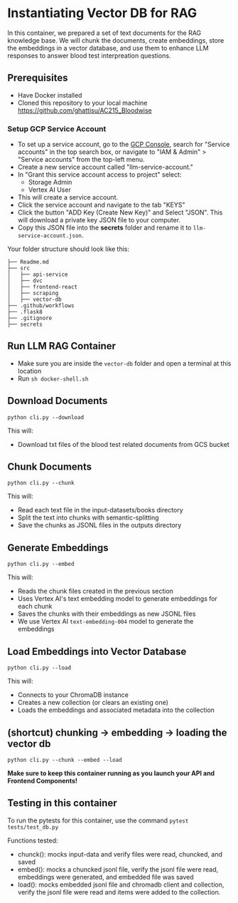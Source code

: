 # Instantiating Vector DB for RAG

In this container, we prepared a set of text documents for the RAG knowledge base. We will chunk the documents, create embeddings, store the embeddings in a vector database, and use them to enhance LLM responses to answer blood test interpreation questions.  

## Prerequisites
* Have Docker installed
* Cloned this repository to your local machine https://github.com/ghattisu/AC215_Bloodwise

### Setup GCP Service Account
- To set up a service account, go to the [GCP Console](https://console.cloud.google.com/home/dashboard), search for "Service accounts" in the top search box, or navigate to "IAM & Admin" > "Service accounts" from the top-left menu. 
- Create a new service account called "llm-service-account." 
- In "Grant this service account access to project" select:
    - Storage Admin
    - Vertex AI User
- This will create a service account.
- Click the service account and navigate to the tab "KEYS"
- Click the button "ADD Key (Create New Key)" and Select "JSON". This will download a private key JSON file to your computer. 
- Copy this JSON file into the **secrets** folder and rename it to `llm-service-account.json`.

Your folder structure should look like this:

```
├── Readme.md
├── src
│   ├── api-service
│   ├── dvc
│   ├── frontend-react
│   ├── scraping
│   ├── vector-db
├── .github/workflows
├── .flask8
├── .gitignore
├── secrets

```

## Run LLM RAG Container
- Make sure you are inside the `vector-db` folder and open a terminal at this location
- Run `sh docker-shell.sh`

## Download Documents
`python cli.py --download`

This will:
* Download txt files of the blood test related documents from GCS bucket

## Chunk Documents
`python cli.py --chunk`

This will:
* Read each text file in the input-datasets/books directory
* Split the text into chunks with semantic-splitting
* Save the chunks as JSONL files in the outputs directory

## Generate Embeddings
`python cli.py --embed`

This will:
* Reads the chunk files created in the previous section
* Uses Vertex AI's text embedding model to generate embeddings for each chunk
* Saves the chunks with their embeddings as new JSONL files
* We use Vertex AI `text-embedding-004` model to generate the embeddings

## Load Embeddings into Vector Database
`python cli.py --load`

This will:
* Connects to your ChromaDB instance
* Creates a new collection (or clears an existing one)
* Loads the embeddings and associated metadata into the collection

## (shortcut) chunking -> embedding -> loading the vector db
`python cli.py --chunk --embed --load`

**Make sure to keep this container running as you launch your API and Frontend Components!**

## Testing in this container
To run the pytests for this container, use the command `pytest tests/test_db.py` 

Functions tested: 
- chunck(): mocks input-data and verify files were read, chuncked, and saved
- embed(): mocks a chuncked jsonl file, verify the jsonl file were read, embeddings were generated, and embedded file was saved
- load(): mocks embedded jsonl file and chromadb client and collection, verify the jsonl file were read and items were added to the collection.